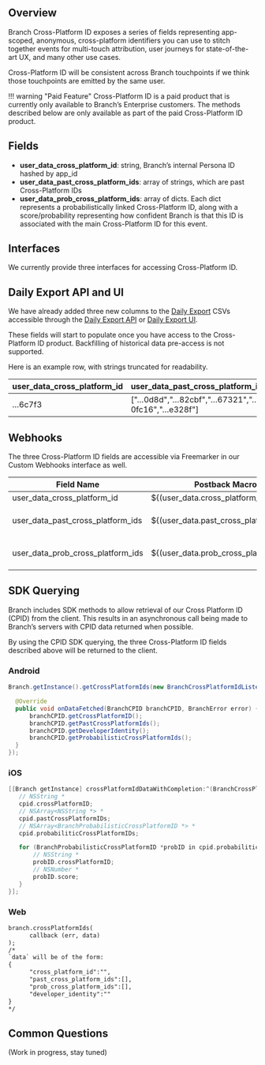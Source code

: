 ## Overview

Branch Cross-Platform ID exposes a series of fields representing app-scoped, anonymous, cross-platform identifiers you can use to stitch together events for multi-touch attribution, user journeys for state-of-the-art UX, and many other use cases. 

Cross-Platform ID will be consistent across Branch touchpoints if we think those touchpoints are emitted by the same user. 


!!! warning "Paid Feature"
  Cross-Platform ID is a paid product that is currently only available to Branch’s Enterprise customers. The methods described below are only available as part of the paid Cross-Platform ID product.


## Fields

- **user_data_cross_platform_id**: string, Branch’s internal Persona ID hashed by app_id
- **user_data_past_cross_platform_ids**: array of strings, which are past Cross-Platform IDs
- **user_data_prob_cross_platform_ids**: array of dicts. Each dict represents a probabilistically linked Cross-Platform ID, along with a score/probability representing how confident Branch is that this ID is associated with the main Cross-Platform ID for this event.

## Interfaces

We currently provide three interfaces for accessing Cross-Platform ID. 


## Daily Export API and UI

We have already added three new columns to the [Daily Export](https://docs.branch.io/exports/daily-exports/) CSVs accessible through the [Daily Export API](https://docs.branch.io/exports/daily-exports/#access-via-api) or [Daily Export UI](https://docs.branch.io/exports/daily-exports/#access-via-branch-dashboard).

These fields will start to populate once you have access to the Cross-Platform ID product. Backfilling of historical data pre-access is not supported. 

Here is an example row, with strings truncated for readability.

| user_data_cross_platform_id | user_data_past_cross_platform_ids | user_data_prob_cross_platform_ids |
| --- | --- | --- |
| …6c7f3 | \["…0d8d","…82cbf","…67321","…0fc16","…e328f"\] | \[{"id":"...c7510","probability":0.9092076420783997}\]|


## Webhooks 

The three Cross-Platform ID fields are accessible via Freemarker in our Custom Webhooks interface as well. 

| Field Name | Postback Macro | Type | Sample Usage |
| --- | --- | --- | --- |
| user_data_cross_platform_id | ${(user_data.cross_platform_id)!} | String | cpid=${(user_data.cross_platform_id)!} |
| user_data_past_cross_platform_ids | ${(user_data.past_cross_platform_ids)!} | Array | past_cpids=<@loop data=user_data.past_cross_platform_ids>${key}=${(val)!}<@sep>&</@sep></@loop> |
| user_data_prob_cross_platform_ids | ${(user_data.prob_cross_platform_ids)!} | Array of Dicts | prob_cpids=<@urlencode><@jsonmap><@loop data=user_data.past_cross_platform_ids>\"${key}\":\"${(val)!}\"<@sep>,</@sep></@loop></@jsonmap></@urlencode> |


## SDK Querying

Branch includes SDK methods to allow retrieval of our Cross Platform ID (CPID) from the client. This results in an asynchronous call being made to Branch’s servers with CPID data returned when possible.

By using the CPID SDK querying, the three Cross-Platform ID fields described above will be returned to the client. 


### Android

```java
Branch.getInstance().getCrossPlatformIds(new BranchCrossPlatformIdListener() {

  @Override
  public void onDataFetched(BranchCPID branchCPID, BranchError error) {
      branchCPID.getCrossPlatformID();
      branchCPID.getPastCrossPlatformIds();
      branchCPID.getDeveloperIdentity();
      branchCPID.getProbabilisticCrossPlatformIds();
  }
});
```

### iOS

```objective-c
[[Branch getInstance] crossPlatformIdDataWithCompletion:^(BranchCrossPlatformID *cpid) {
   // NSString *
   cpid.crossPlatformID;
   // NSArray<NSString *> *
   cpid.pastCrossPlatformIDs;
   // NSArray<BranchProbabilisticCrossPlatformID *> *
   cpid.probabiliticCrossPlatformIDs;

   for (BranchProbabilisticCrossPlatformID *probID in cpid.probabiliticCrossPlatformIDs) {
       // NSString *
       probID.crossPlatformID;
       // NSNumber *
       probID.score;
   }
}];
```

### Web

```html
branch.crossPlatformIds(
      callback (err, data)
);
/*
`data` will be of the form:
{
      "cross_platform_id":"",
      "past_cross_platform_ids":[],
      "prob_cross_platform_ids":[],
      "developer_identity":""
}
*/
```

## Common Questions
(Work in progress, stay tuned)
